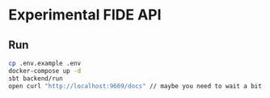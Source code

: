 # Experimental FIDE API

## Run

```bash
cp .env.example .env
docker-compose up -d
sbt backend/run
open curl "http://localhost:9669/docs" // maybe you need to wait a bit for syncing
```
